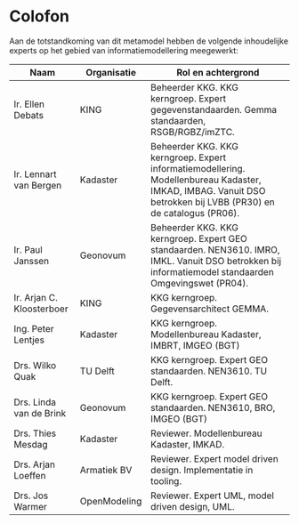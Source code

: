 Colofon
=======

Aan de totstandkoming van dit metamodel hebben de volgende inhoudelijke experts
op het gebied van informatiemodellering meegewerkt:

| Naam                      | Organisatie  | Rol en achtergrond                                                                                                                                              |
|---------------------------|--------------|-----------------------------------------------------------------------------------------------------------------------------------------------------------------|
| Ir. Ellen Debats          | KING         | Beheerder KKG. KKG kerngroep. Expert gegevenstandaarden. Gemma standaarden, RSGB/RGBZ/imZTC.                                                                    |
| Ir. Lennart van Bergen    | Kadaster     | Beheerder KKG. KKG kerngroep. Expert informatiemodellering. Modellenbureau Kadaster, IMKAD, IMBAG. Vanuit DSO betrokken bij LVBB (PR30) en de catalogus (PR06). |
| Ir. Paul Janssen          | Geonovum     | Beheerder KKG. KKG kerngroep. Expert GEO standaarden. NEN3610. IMRO, IMKL. Vanuit DSO betrokken bij informatiemodel standaarden Omgevingswet (PR04).            |
| Ir. Arjan C. Kloosterboer | KING         | KKG kerngroep. Gegevensarchitect GEMMA.                                                                                                                         |
| Ing. Peter Lentjes        | Kadaster     | KKG kerngroep. Modellenbureau Kadaster, IMBRT, IMGEO (BGT)                                                                                                      |
| Drs. Wilko Quak           | TU Delft     | KKG kerngroep. Expert GEO standaarden. NEN3610. TU Delft.                                                                                                       |
| Drs. Linda van de Brink   | Geonovum     | KKG kerngroep. Expert GEO standaarden. NEN3610, BRO, IMGEO (BGT)                                                                                                |
| Drs. Thies Mesdag         | Kadaster     | Reviewer. Modellenbureau Kadaster, IMKAD.                                                                                                                       |
| Drs. Arjan Loeffen        | Armatiek BV  | Reviewer. Expert model driven design. Implementatie in tooling.                                                                                                 |
| Drs. Jos Warmer           | OpenModeling | Reviewer. Expert UML, model driven design, UML.                                                                                                                 |
